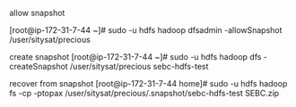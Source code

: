 allow snapshot

[root@ip-172-31-7-44 ~]# sudo -u hdfs hadoop dfsadmin -allowSnapshot /user/sitysat/precious

create snapshot
[root@ip-172-31-7-44 ~]# sudo -u hdfs hadoop dfs -createSnapshot /user/sitysat/precious sebc-hdfs-test

recover from snapshot
[root@ip-172-31-7-44 home]# sudo -u hdfs hadoop fs -cp -ptopax /user/sitysat/precious/.snapshot/sebc-hdfs-test SEBC.zip
